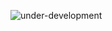 ![under-development](https://github.com/user-attachments/assets/81b8e5a3-8637-4476-9790-7d8ddd1a945f)
